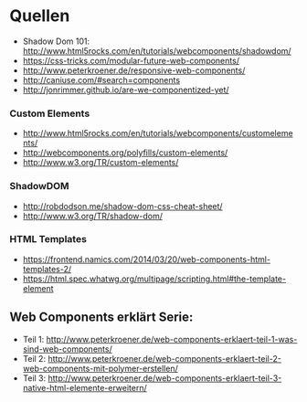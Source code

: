 # Quellen

- Shadow Dom 101: http://www.html5rocks.com/en/tutorials/webcomponents/shadowdom/
- https://css-tricks.com/modular-future-web-components/
- http://www.peterkroener.de/responsive-web-components/
- http://caniuse.com/#search=components
- http://jonrimmer.github.io/are-we-componentized-yet/

### Custom Elements
- http://www.html5rocks.com/en/tutorials/webcomponents/customelements/
- http://webcomponents.org/polyfills/custom-elements/
- http://www.w3.org/TR/custom-elements/

### ShadowDOM
- http://robdodson.me/shadow-dom-css-cheat-sheet/
- http://www.w3.org/TR/shadow-dom/

### HTML Templates
- https://frontend.namics.com/2014/03/20/web-components-html-templates-2/
- https://html.spec.whatwg.org/multipage/scripting.html#the-template-element


## Web Components erklärt Serie:

- Teil 1: http://www.peterkroener.de/web-components-erklaert-teil-1-was-sind-web-components/
- Teil 2: http://www.peterkroener.de/web-components-erklaert-teil-2-web-components-mit-polymer-erstellen/
- Teil 3: http://www.peterkroener.de/web-components-erklaert-teil-3-native-html-elemente-erweitern/